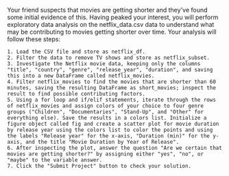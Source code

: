 Your friend suspects that movies are getting shorter and they've found some initial evidence of this. Having peaked your interest, you will perform exploratory data analysis on the netflix_data.csv data to understand what may be contributing to movies getting shorter over time. Your analysis will follow these steps:

    1. Load the CSV file and store as netflix_df.
    2. Filter the data to remove TV shows and store as netflix_subset.
    3. Investigate the Netflix movie data, keeping only the columns "title", "country", "genre", "release_year", "duration", and saving this into a new DataFrame called netflix_movies.
    4. Filter netflix_movies to find the movies that are shorter than 60 minutes, saving the resulting DataFrame as short_movies; inspect the result to find possible contributing factors.
    5. Using a for loop and if/elif statements, iterate through the rows of netflix_movies and assign colors of your choice to four genre groups ("Children", "Documentaries", "Stand-Up", and "Other" for everything else). Save the results in a colors list. Initialize a figure object called fig and create a scatter plot for movie duration by release year using the colors list to color the points and using the labels "Release year" for the x-axis, "Duration (min)" for the y-axis, and the title "Movie Duration by Year of Release".
    6. After inspecting the plot, answer the question "Are we certain that movies are getting shorter?" by assigning either "yes", "no", or "maybe" to the variable answer.
    7. Click the "Submit Project" button to check your solution.
